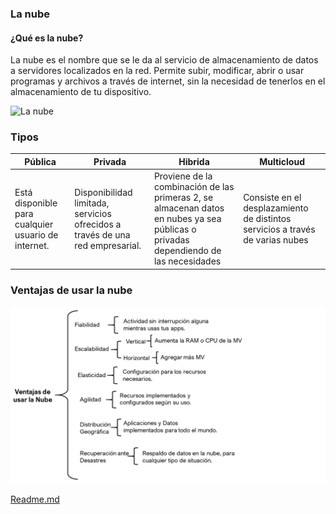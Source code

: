 ### La nube

#### ¿Qué es la nube?
La nube es el nombre que se le da al servicio de almacenamiento de datos a servidores localizados en la red. Permite subir, modificar, abrir o usar programas y archivos a través de internet, sin la necesidad de tenerlos en el almacenamiento de tu dispositivo.

<img  alt="La nube" width="500px" src="https://www.bardahlindustria.com/wp-content/uploads/2019/12/nube-ventajas-desventajas-blog-bardahl.jpg" />



### Tipos

| Pública | Privada | Hibrida | Multicloud | 
| ------------- | ------------- | ------------- | ------------- | 
| Está disponible para cualquier usuario de internet.  | Disponibilidad limitada, servicios ofrecidos a través de una red empresarial.  | Proviene de la combinación de las primeras 2, se almacenan datos en nubes ya sea públicas o privadas dependiendo de las necesidades | Consiste en el desplazamiento de distintos servicios a través de varias nubes |

### Ventajas de usar la nube

![img](https://github.com/obcast07/reto-master-135/blob/main/Contenido/img/VentajasNube.png)


[Readme.md](https://github.com/obcast07/reto-master-135/blob/main/README.md)

